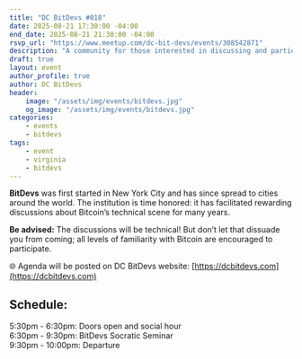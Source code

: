 ```yaml
---
title: "DC BitDevs #018"
date: 2025-08-21 17:30:00 -04:00
end_date: 2025-08-21 21:30:00 -04:00
rsvp_url: "https://www.meetup.com/dc-bit-devs/events/308542871"
description: "A community for those interested in discussing and participating in the research and development of Bitcoin and related protocols."
draft: true
layout: event
author_profile: true
author: DC BitDevs
header:
    image: "/assets/img/events/bitdevs.jpg"
    og_image: "/assets/img/events/bitdevs.jpg"
categories:
    - events
    - bitdevs
tags:
    - event
    - virginia
    - bitdevs
---
```


**BitDevs** was first started in New York City and has since spread to cities around the world. The institution is time honored: it has facilitated rewarding discussions about Bitcoin’s technical scene for many years.  

**Be advised:** The discussions will be technical! But don’t let that dissuade you from coming; all levels of familiarity with Bitcoin are encouraged to participate.  

🌐 Agenda will be posted on DC BitDevs website: [https://dcbitdevs.com](https://dcbitdevs.com)  

## Schedule:
5:30pm - 6:30pm: Doors open and social hour  
6:30pm - 9:30pm: BitDevs Socratic Seminar  
9:30pm - 10:00pm: Departure  